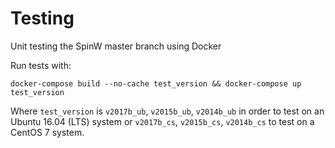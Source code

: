 # Testing
Unit testing the SpinW master branch using Docker

Run tests with:

`docker-compose build --no-cache test_version && docker-compose up test_version`

Where `test_version` is `v2017b_ub`, `v2015b_ub`, `v2014b_ub` in order to test on an Ubuntu 16.04 (LTS) system or `v2017b_cs`, `v2015b_cs`, `v2014b_cs` to test on a CentOS 7 system.

